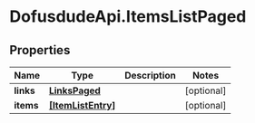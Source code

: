 # DofusdudeApi.ItemsListPaged

## Properties

Name | Type | Description | Notes
------------ | ------------- | ------------- | -------------
**links** | [**LinksPaged**](LinksPaged.md) |  | [optional] 
**items** | [**[ItemListEntry]**](ItemListEntry.md) |  | [optional] 


